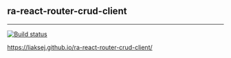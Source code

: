 ## ra-react-router-crud-client

---

[![Build status](https://ci.appveyor.com/api/projects/status/1c7gh139uh9wo611?svg=true)](https://ci.appveyor.com/project/Liaksej/ra-forms-steps)


https://liaksej.github.io/ra-react-router-crud-client/